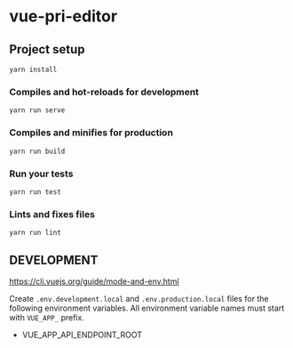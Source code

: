 # vue-pri-editor

## Project setup
```
yarn install
```

### Compiles and hot-reloads for development
```
yarn run serve
```

### Compiles and minifies for production
```
yarn run build
```

### Run your tests
```
yarn run test
```

### Lints and fixes files
```
yarn run lint
```

## DEVELOPMENT
https://cli.vuejs.org/guide/mode-and-env.html

Create `.env.development.local` and `.env.production.local` files for the following environment variables.
All environment variable names must start with `VUE_APP_` prefix.

- VUE_APP_API_ENDPOINT_ROOT
